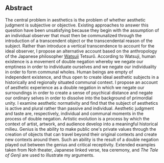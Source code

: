 <h2 class="roman">Abstract</h2>

The central problem in aesthetics is the problem of whether aesthetic judgment is subjective or objective. Existing approaches to answer this question have been unsatisfying because they begin with the assumption of an individual observer that must then be communalized through the introduction of a transcendent object or the transcendental reason of the subject. Rather than introduce a vertical transcendence to account for the ideal observer, I propose an alternative account based on the anthropology of the Japanese philosopher [Watsuji][sc] Tetsurō. According to Watsuji, human existence is a movement of double negation whereby we negate our emptiness in order to individuate ourselves and we negate our individuality in order to form communal wholes. Human beings are empty of independent existence, and thus open to create ideal aesthetic subjects in a historically and regionally situated communal context. I propose an account of aesthetic experience as a double negation in which we negate our surroundings in order to create a sense of psychical distance and negate our ordinary selves in order to dissolve into the background of primordial unity. I examine aesthetic normativity and find that the subject of aesthetics is active and plural rather than passive and individual. Aesthetic judgment and taste are, respectively, individual and communal moments in the process of double negation. Artistic evolution is a process by which the context of artist, artwork, and audience develop into a meaningful historical milieu. Genius is the ability to make public one's private values through the creation of objects that can travel beyond their original contexts and create new contexts around them. Such an ability is the result of a double negation played out between the genius and critical receptivity. Extended examples taken from Noh theater, Japanese linked verse, tea ceremony, and *The Tale of Genji* are used to illustrate my arguments.


<!--350 words max.-->

[sc]: smallcaps